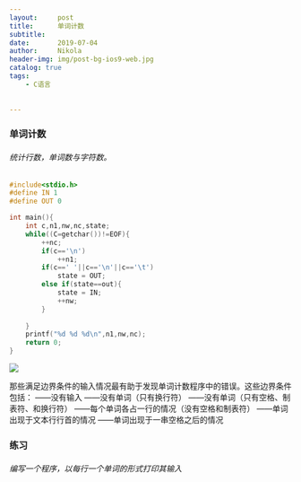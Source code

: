 ```yaml
---
layout:     post
title:      单词计数
subtitle:   
date:       2019-07-04
author:     Nikola
header-img: img/post-bg-ios9-web.jpg
catalog: true
tags:
    - C语言 
    
    
---
```


### 单词计数

###### 统计行数，单词数与字符数。

```C
#include<stdio.h>
#define IN 1
#define OUT 0

int main(){
    int c,n1,nw,nc,state;
    while((C=getchar())!=EOF){
        ++nc;
        if(c=='\n')
            ++n1;
        if(c==' '||c=='\n'||c=='\t')
            state = OUT;
        else if(state==out){
            state = IN;
            ++nw;
        }
        
    }
    printf("%d %d %d\n",n1,nw,nc);
    return 0;
}
```

![](https://nikolablog-1258612035.cos.ap-shanghai.myqcloud.com/20190704101133.png)

那些满足边界条件的输入情况最有助于发现单词计数程序中的错误。这些边界条件包括：
——没有输入
——没有单词（只有换行符）
——没有单词（只有空格、制表符、和换行符）
——每个单词各占一行的情况（没有空格和制表符）
——单词出现于文本行行首的情况
——单词出现于一串空格之后的情况

### 练习

###### 编写一个程序，以每行一个单词的形式打印其输入

